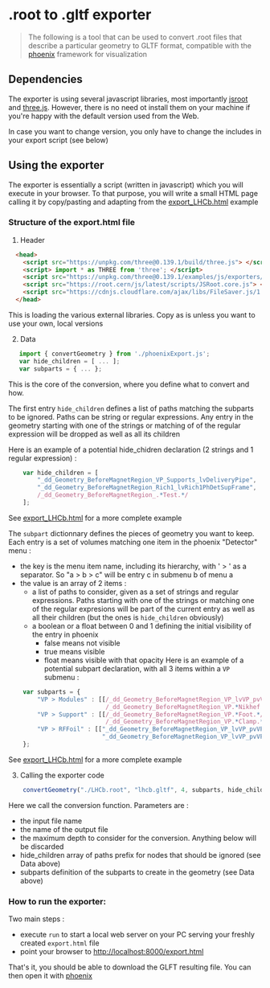 # .root to .gltf exporter

> The following is a tool that can be used to convert .root files that describe a particular geometry to GLTF format, compatible with the [phoenix](https://github.com/HSF/phoenix) framework for visualization

## Dependencies

The exporter is using several javascript libraries, most importantly [jsroot](https://github.com/root-project/jsroot) and [three.js](https://threejs.org). However, there is no need ot install them on your machine if you're happy with the default version used from the Web.

In case you want to change version, you only have to change the includes in your export script (see below)

## Using the exporter 

The exporter is essentially a script (written in javascript) which you will execute in your browser. To that purpose, you will write a small HTML page calling it by copy/pasting and adapting from the [export_LHCb.html](export_LHCb.html) example

### Structure of the export.html file

 1. Header

```html
  <head>
    <script src="https://unpkg.com/three@0.139.1/build/three.js"> </script>
    <script> import * as THREE from 'three'; </script>
    <script src="https://unpkg.com/three@0.139.1/examples/js/exporters/GLTFExporter.js"> </script>
    <script src="https://root.cern/js/latest/scripts/JSRoot.core.js"> </script>
    <script src="https://cdnjs.cloudflare.com/ajax/libs/FileSaver.js/1.3.8/FileSaver.js"></script>
  </head>
```
This is loading the various external libraries. Copy as is unless you want to use your own, local versions

 2. Data
 
 ```javascript
    import { convertGeometry } from './phoenixExport.js';
    var hide_children = [ ... ];
    var subparts = { ... };
 ```
This is the core of the conversion, where you define what to convert and how.

The first entry `hide_children` defines a list of paths matching the subparts to be ignored.
Paths can be string or regular expressions. Any entry in the geometry starting with one of the strings or matching of
of the regular expression will be dropped as well as all its children

Here is an example of a potential hide_chidren declaration (2 strings and 1 regular expression) :
```javascript
    var hide_children = [
        "_dd_Geometry_BeforeMagnetRegion_VP_Supports_lvDeliveryPipe",
        "_dd_Geometry_BeforeMagnetRegion_Rich1_lvRich1PhDetSupFrame",
        /_dd_Geometry_BeforeMagnetRegion_.*Test.*/
    ];
```

See [export_LHCb.html](export_LHCb.html) for a more complete example

The `subpart` dictionnary defines the pieces of geometry you want to keep. Each entry is a set of volumes
matching one item in the phoenix "Detector" menu :
  * the key is the menu item name, including its hierarchy, with ' > ' as a separator.
    So "a > b > c" will be entry c in submenu b of menu a
  * the value is an array of 2 items :
    * a list of paths to consider, given as a set of strings and regular expressions.
      Paths starting with one of the strings or matching one of the regular expresions
      will be part of the current entry as well as all their children (but the ones is `hide_children` obviously)
    * a boolean or a float between 0 and 1 defining the initial visibility of the entry in phoenix
      * false means not visible
      * true means visible
      * float means visible with that opacity
Here is an example of a potential subpart declaration, with all 3 items within a `VP` submenu :
```javascript
    var subparts = {
        "VP > Modules" : [[/_dd_Geometry_BeforeMagnetRegion_VP_lvVP_pvVP(Left|Right)_pvModule[1234567890]*WithSupport_pvModule/,
                           /_dd_Geometry_BeforeMagnetRegion_VP.*Nikhef.*/], true],
        "VP > Support" : [[/_dd_Geometry_BeforeMagnetRegion_VP.*Foot.*/,
                           /_dd_Geometry_BeforeMagnetRegion_VP.*Clamp.*/], true],
        "VP > RFFoil" : [["_dd_Geometry_BeforeMagnetRegion_VP_lvVP_pvVPLeft_pvLeftRFFoil",
                          "_dd_Geometry_BeforeMagnetRegion_VP_lvVP_pvVPRight_pvRightRFFoil"], false],
    }; 
```

See [export_LHCb.html](export_LHCb.html) for a more complete example

 3. Calling the exporter code

```javascript
    convertGeometry("./LHCb.root", "lhcb.gltf", 4, subparts, hide_children);
```
Here we call the conversion function. Parameters are :
 * the input file name
 * the name of the output file
 * the maximum depth to consider for the conversion. Anything below will be discarded
 * hide_children array of paths prefix for nodes that should be ignored (see Data above)
 * subparts definition of the subparts to create in the geometry (see Data above)


### How to run the exporter: 

Two main steps :
  * execute `run` to start a local web server on your PC serving your freshly created `export.html` file
  * point your browser to [http://localhost:8000/export.html](http://localhost:8000/export.html)
  
That's it, you should be able to download the GLFT resulting file.
You can then open it with [phoenix](https://github.com/HSF/phoenix)

